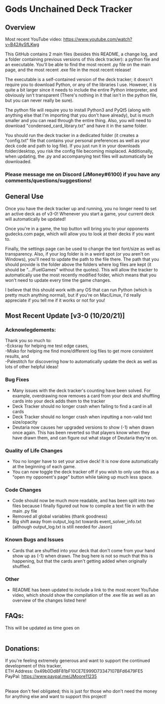 # Gods Unchained Deck Tracker<br>

## Overview<br>

Most recent YouTube video: https://www.youtube.com/watch?v=B42AySfLKwg 

This GitHub contains 2 main files (besides this README, a change log, and a folder containing previous versions of this deck tracker): a python file and an executable. You'll be able to find the most recent .py file on the main page, and the most recent .exe file in the most recent release!

The executable is a self-contained version of the deck tracker; it doesn't require you to download Python, or any of the libraries I use.
However, it is quite a bit larger since it needs to include the entire Python interpreter, and obviously isn't transparent (There's nothing in it that isn't in the python file, but you can never really be sure).

The python file will require you to install Python3 and PyQt5 (along with anything else that I'm importing that you don't have already), but is much smaller and you can read through the entire thing.
Also, you will need to download "condensed_card_library.txt" and have it in the same folder.


You should run the deck tracker in a dedicated folder (it creates a "config.txt" file that contains your personal preferences as well as your deck code and path to log file).
If you just run it in your downloads folder/desktop, you risk the config file becoming misplaced. Additionally, when updating, the .py and accompanying text files will automatically be downloaded.<br>

### Please message me on Discord (JMoney#6100) if you have any comments/questions/suggestions!


## General Use<br>
Once you have the deck tracker up and running, you no longer need to set an active deck as of v3-0! Whenever you start a game, your current deck will automatically be updated!<br>

Once you're in a game, the top button will bring you to your opponents gudecks.com page, which will allow you to look at their decks if you want to.<br>

Finally, the settings page can be used to change the text font/size as well as transparency. 
Also, if your log folder is in a weird spot (or you aren't on Windows), you'll need to update the path to the file there. 
The path that you should provide is the folder above the folders where log files are kept (it should be ".../FuelGames" without the quotes). 
This will allow the tracker to automatically use the most recently modified folder, which means that you won't need to update every time the game changes.<br>


I believe that this should work with any OS that can run Python (which is pretty much anything normal), 
but if you're on Mac/Linux, I'd really appreciate if you tell me if it works or not for you!

## Most Recent Update [v3-0 (10/20/21)]<br>
### Acknowlegdements:<br>
Thank you so much to:<br>
-Ecksray for helping me test edge cases,<br>
-Misko for helping me find more/different log files to get more consistent results, and<br>
-Palestitch for discovering how to automatically update the deck as well as lots of other helpful ideas!<br>

### Bug Fixes
- Many issues with the deck tracker's counting have been solved. For example, overdrawing now removes a card from your deck and shuffling cards into your deck adds them to the tracker<br>
- Deck Tracker should no longer crash when failing to find a card in all cards<br>
- Deck Tracker should no longer crash when inputting a non-valid text size/opacity<br>
- Deutaria now causes her upgraded versions to show (-1) when drawn once again. This has been reverted so that players know when they have drawn them, and can figure out what stage of Deutaria they're on.<br>

### Quality of Life Changes<br>
- You no longer have to set your active deck! It is now done automatically at the beginning of each game.<br>
- You can now toggle the deck tracker off if you wish to only use this as a "open my opponent's page" button while taking up much less space.<br>

### Code Changes<br>
- Code should now be much more readable, and has been split into two files because I finally figured out how to compile a text file in with the main .py file<br>
- Removed all global variables (thank goodness)
- Big shift away from output_log.txt towards event_solver_info.txt (although output_log.txt is still needed for Jason)<br>

### Known Bugs and Issues<br>
- Cards that are shuffled into your deck that don't come from your hand show up as (-1) when drawn. The bug here is not so much that this is happening, but that the cards aren't getting added when originally shuffled.<br>

### Other<br>
- README has been updated to include a link to the most recent YouTube video, which should show the compilation of the .exe file as well as an overview of the changes listed here!<br>



## FAQs:<br>
This will be updated as time goes on<br><br>





## Donations:<br>
If you're feeling extremely generous and want to support the continued development of this tracker,<br>
ETH Address: 0x49b0Dd8F81bF10CE7E999D73347107BFd6479FE5<br>
PayPal: https://www.paypal.me/JMoore11235<br><br>

Please don't feel obligated; this is just for those who don't need the money for anything else and want to support this project!
